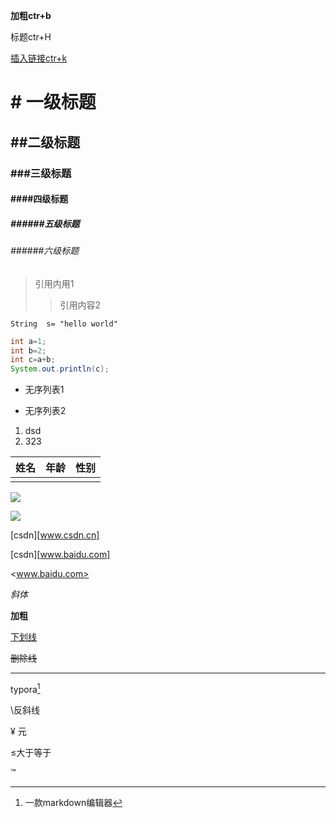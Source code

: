 **加粗ctr+b**

标题ctr+H

[插入链接ctr+k](www.baidu.com)

# # 一级标题

## ##二级标题

### ###三级标题

#### ####四级标题

##### ######五级标题

###### ######六级标题



> 引用内用1
>
> > 引用内容2



`String  s= "hello world"`



~~~java
int a=1;
int b=2;
int c=a+b;
System.out.println(c);
~~~



* 无序列表1

* 无序列表2



1. dsd
2. 323



| 姓名 | 年龄 | 性别 |
| :--: | ---- | ---- |
|      |      |      |

![](C:\Users\Administrator\Desktop\电子签系统分工图.png)

![](https://img-blog.csdnimg.cn/20200309213944567.png?x-oss-process=image/watermark,type_ZmFuZ3poZW5naGVpdGk,shadow_10,text_aHR0cHM6Ly9ibG9nLmNzZG4ubmV0L2xpdWppYW55YW5nYmo=,size_16,color_FFFFFF,t_70)



[百度]: www.baidu.com

[csdn][www.csdn.cn]

[csdn][www.baidu.com]

<www.baidu.com>



*斜体*

**加粗**



<u>下划线</u>



~~删除线~~



---



typora[^1]

[^1]: 一款markdown编辑器



\\反斜线



&yen; 元

&le;大于等于

&trade;

